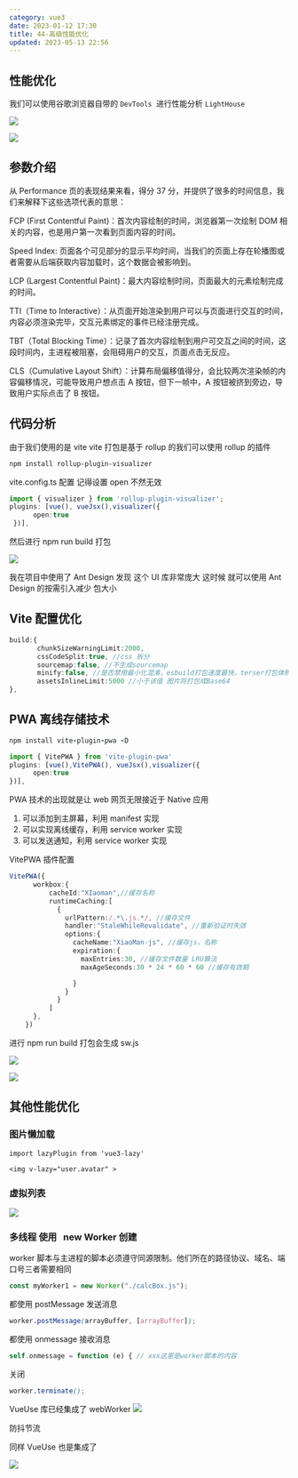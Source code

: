 ```yaml
---
category: vue3
date: 2023-01-12 17:30
title: 44-高级性能优化
updated: 2023-05-13 22:56
---
```


## 性能优化

我们可以使用谷歌浏览器自带的 `DevTools`  进行性能分析 `LightHouse`

![](./_images/image-2023-01-12_19-02-11-067-44-高级性能优化.png)

![](./_images/image-2023-01-12_19-02-23-933-44-高级性能优化.png)

## 参数介绍

从 Performance 页的表现结果来看，得分 37 分，并提供了很多的时间信息，我们来解释下这些选项代表的意思：

FCP (First Contentful Paint)：首次内容绘制的时间，浏览器第一次绘制 DOM 相关的内容，也是用户第一次看到页面内容的时间。

Speed Index: 页面各个可见部分的显示平均时间，当我们的页面上存在轮播图或者需要从后端获取内容加载时，这个数据会被影响到。

LCP (Largest Contentful Paint)：最大内容绘制时间，页面最大的元素绘制完成的时间。

TTI（Time to Interactive）：从页面开始渲染到用户可以与页面进行交互的时间，内容必须渲染完毕，交互元素绑定的事件已经注册完成。

TBT（Total Blocking Time）：记录了首次内容绘制到用户可交互之间的时间，这段时间内，主进程被阻塞，会阻碍用户的交互，页面点击无反应。

CLS（Cumulative Layout Shift）：计算布局偏移值得分，会比较两次渲染帧的内容偏移情况，可能导致用户想点击 A 按钮，但下一帧中，A 按钮被挤到旁边，导致用户实际点击了 B 按钮。

## 代码分析

由于我们使用的是 vite vite 打包是基于 rollup 的我们可以使用 rollup 的插件

```sh
npm install rollup-plugin-visualizer
```

vite.config.ts 配置 记得设置 open 不然无效

```ts
import { visualizer } from 'rollup-plugin-visualizer';
plugins: [vue(), vueJsx(),visualizer({
      open:true
 })],
```

然后进行 npm run build 打包

![](./_images/image-2023-01-12_19-03-41-886-44-高级性能优化.png)

我在项目中使用了 Ant Design 发现 这个 UI 库非常庞大 这时候 就可以使用 Ant Design 的按需引入减少 包大小

## Vite 配置优化

```ts
build:{
       chunkSizeWarningLimit:2000,
       cssCodeSplit:true, //css 拆分
       sourcemap:false, //不生成sourcemap
       minify:false, //是否禁用最小化混淆，esbuild打包速度最快，terser打包体积最小。
       assetsInlineLimit:5000 //小于该值 图片将打包成Base64
},
```

## PWA 离线存储技术

```coffeescript
npm install vite-plugin-pwa -D
```

```ts
import { VitePWA } from 'vite-plugin-pwa'
plugins: [vue(),VitePWA(), vueJsx(),visualizer({
      open:true
})],
```

PWA 技术的出现就是让 web 网页无限接近于 Native 应用

1.  可以添加到主屏幕，利用 manifest 实现
2.  可以实现离线缓存，利用 service worker 实现
3.  可以发送通知，利用 service worker 实现

VitePWA 插件配置

```ts
VitePWA({
      workbox:{
          cacheId:"XIaoman",//缓存名称
          runtimeCaching:[
            {
              urlPattern:/.*\.js.*/, //缓存文件
              handler:"StaleWhileRevalidate", //重新验证时失效
              options:{
                cacheName:"XiaoMan-js", //缓存js，名称
                expiration:{
                  maxEntries:30, //缓存文件数量 LRU算法
                  maxAgeSeconds:30 * 24 * 60 * 60 //缓存有效期

                }
              }
            }
          ]
      },
    })
```

进行 npm run build 打包会生成 sw.js

![](./_images/image-2023-01-12_19-05-28-720-44-高级性能优化.png)

![](./_images/image-2023-01-12_19-05-52-575-44-高级性能优化.png)

## 其他性能优化

### 图片懒加载  

`import lazyPlugin from 'vue3-lazy'`

`<img v-lazy="user.avatar" >`

### 虚拟列表

![](./_images/image-2023-01-12_19-06-35-065-44-高级性能优化.png)

### 多线程 使用   new Worker 创建

worker 脚本与主进程的脚本必须遵守同源限制。他们所在的路径协议、域名、端口号三者需要相同

```typescript
const myWorker1 = new Worker("./calcBox.js");
```

都使用 postMessage 发送消息

```scss
worker.postMessage(arrayBuffer, [arrayBuffer]);
```

都使用 onmessage 接收消息

```php
self.onmessage = function (e) { // xxx这里是worker脚本的内容
```

关闭

```scss
worker.terminate();
```

VueUse 库已经集成了 webWorker
![](./_images/image-2023-01-12_19-07-45-955-44-高级性能优化.png)

防抖节流

同样 VueUse 也是集成了

![](./_images/image-2023-01-12_19-08-03-660-44-高级性能优化.png)